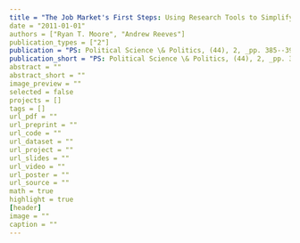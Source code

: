 ```yaml
---
title = "The Job Market's First Steps: Using Research Tools to Simplify the Process"
date = "2011-01-01"
authors = ["Ryan T. Moore", "Andrew Reeves"]
publication_types = ["2"]
publication = "PS: Political Science \& Politics, (44), 2, _pp. 385--391_"
publication_short = "PS: Political Science \& Politics, (44), 2, _pp. 385--391_"
abstract = ""
abstract_short = ""
image_preview = ""
selected = false
projects = []
tags = []
url_pdf = ""
url_preprint = ""
url_code = ""
url_dataset = ""
url_project = ""
url_slides = ""
url_video = ""
url_poster = ""
url_source = ""
math = true
highlight = true
[header]
image = ""
caption = ""
---
```

